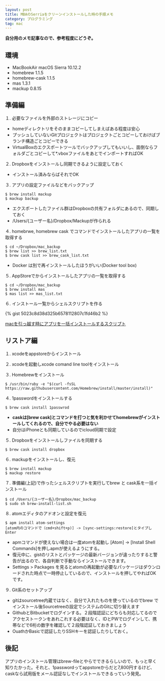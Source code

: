 ```yaml
---
layout: post
title: MBAのSerriaをクリーンインストールした時の手順メモ
category: プログラミング
tag: mac
---
```

**自分用のメモ記事なので、参考程度にどうぞ。**

## 環境

* MacBookAir macOS Sierra 10.12.2
* homebrew 1.1.5
* homebrew-cask 1.1.5
* mas 1.3.1
* mackup 0.8.15

## 準備編

１.  必要なファイルを外部のストレージにコピー

* homeディレクトリをそのままコピーしてしまえばある程度は安心
* プッシュしていないGitプロジェクトはプロジェクトごとコピーしておけばブランチ構造ごとコピーできる
* VirtualBoxのエクスポートツールでバックアップしてもいいし、面倒ならフォルダごとコピーして*.vboxファイルをあとでインポートすればOK

２. Dropboxをインストールし同期できるように設定しておく

* インストール済みならばそれでOK

３. アプリの設定ファイルなどをバックアップ

```
$ brew install mackup
$ mackup backup
```

* エクスポートしたファイル群はDropboxの共有フォルダにあるので、同期しておく
* /Users/{ユーザー名}/Dropbox/Mackupが作られる

４. homebrwe, homebrew cask でコマンドでインストールしたアプリの一覧を取得する
     

```
$ cd ~/Dropbox/mac_backup
$ brew list >> brew_list.txt
$ brew cask list >> brew_cask_list.txt
```

* Docker は別で再インストールしたほうがいい(Docker tool box)

５. AppStoreでからインストールしたアプリの一覧を取得する

```
$ cd ~/Dropbox/mac_backup
$ brew install mas
$ mas list >> mas_list.txt 
```

６. インストール一覧からシェルスクリプトを作る

{% gist 5023c8d38d325b6578112807c1fd46b2 %}

[macを引っ越す時にアプリを一括インストールするスクリプト](https://gist.github.com/5023c8d38d325b6578112807c1fd46b2)

## リストア編

１.  xcodeをappstoreからインストール

２. xcodeを起動しxcode comand line toolをインストール

３. Homebrewをインストール

```
$ /usr/bin/ruby -e "$(curl -fsSL https://raw.githubusercontent.com/Homebrew/install/master/install)"
```

４. 1passwordをインストールする

```
$ brew cask install 1passwrod
```

* **caskは\[brew cask]とコマンドを打つと気を利かせてhomebrewがインストールしてくれるので、自分でやる必要はない**
* 自分はiPhoneとも同期しているのでicloud同期で設定

５. Dropboxをインストールしファイルを同期する

```
$ brew cask install dropbox
```

６. mackupをインストールし、復元

```
$ brew install mackup
$ mackup restore
```

７. 準備編(上記)で作ったシェルスクリプトを実行してbrew と cask系を一括インストール

```
$ cd /Users/{ユーザー名}/Dropbox/mac_backup
$ sudo sh brew-install-list.sh
```

８. atomエディタのアドオンと設定を復元

```
$ apm install atom-settings
[atom内のコマンドで（cmd+shift+p)] -> [sync-settings:restore]とタイプしEnter
```

* apmコマンドが使えない場合は一度atomを起動し \[Atom] -> \[Install Shell Commands]を押しapmが使えるようにする。 
* 復元中に、gistのリストとパッケージの最新バージョンが違ったりすると警告が出るので、各自判断で手動ならインストールできます。
* Settings > Packages を見るとatomの再起動が必要なパッケージはダウンロードされた時点で一時停止しているので、インストールを押してやればOKです。

９. Git系のセットアップ

* gitはsourcetree内蔵ではなく、自分で入れたものを使っているのでbrew でインストール後Sourcetreeの設定でシステムのGitに切り替えます
* GithubとBitbucketでログインする。２段階認証にどちらも対応してるのでアクセストークンをあれこれする必要はなく、IDとPWでログインして、携帯などで6桁の数字を確認して２段階認証しておきましょう
* OuathかBasicで認証したりSSHキーを認証したりしておく。

## 後記

アプリのインストール管理はbrew-fileとやらでできるらしいので、もっと早く知りたかった。それと、1passwordってappstoreからだと7,800円するけど、caskなら試用版をメール認証なしでインストールできるっていう発見。
